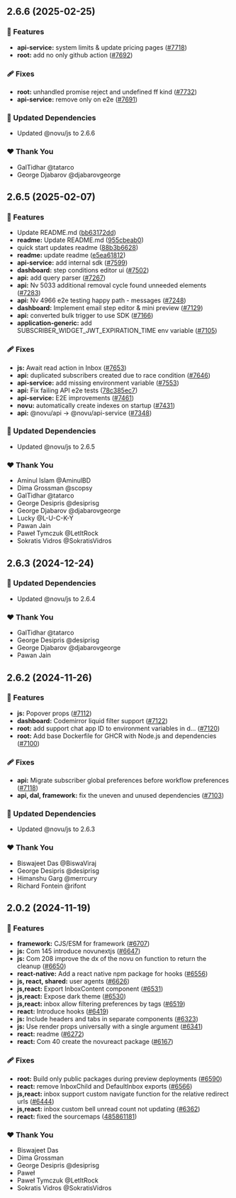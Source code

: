 ## 2.6.6 (2025-02-25)

### 🚀 Features

- **api-service:** system limits & update pricing pages ([#7718](https://github.com/khulnasoft/texthive/pull/7718))
- **root:** add no only github action ([#7692](https://github.com/khulnasoft/texthive/pull/7692))

### 🩹 Fixes

- **root:** unhandled promise reject and undefined ff kind ([#7732](https://github.com/khulnasoft/texthive/pull/7732))
- **api-service:** remove only on e2e ([#7691](https://github.com/khulnasoft/texthive/pull/7691))

### 🧱 Updated Dependencies

- Updated @novu/js to 2.6.6

### ❤️ Thank You

- GalTidhar @tatarco
- George Djabarov @djabarovgeorge

## 2.6.5 (2025-02-07)

### 🚀 Features

- Update README.md ([bb63172dd](https://github.com/khulnasoft/texthive/commit/bb63172dd))
- **readme:** Update README.md ([955cbeab0](https://github.com/khulnasoft/texthive/commit/955cbeab0))
- quick start updates readme ([88b3b6628](https://github.com/khulnasoft/texthive/commit/88b3b6628))
- **readme:** update readme ([e5ea61812](https://github.com/khulnasoft/texthive/commit/e5ea61812))
- **api-service:** add internal sdk ([#7599](https://github.com/khulnasoft/texthive/pull/7599))
- **dashboard:** step conditions editor ui ([#7502](https://github.com/khulnasoft/texthive/pull/7502))
- **api:** add query parser ([#7267](https://github.com/khulnasoft/texthive/pull/7267))
- **api:** Nv 5033 additional removal cycle found unneeded elements ([#7283](https://github.com/khulnasoft/texthive/pull/7283))
- **api:** Nv 4966 e2e testing happy path - messages ([#7248](https://github.com/khulnasoft/texthive/pull/7248))
- **dashboard:** Implement email step editor & mini preview ([#7129](https://github.com/khulnasoft/texthive/pull/7129))
- **api:** converted bulk trigger to use SDK ([#7166](https://github.com/khulnasoft/texthive/pull/7166))
- **application-generic:** add SUBSCRIBER_WIDGET_JWT_EXPIRATION_TIME env variable ([#7105](https://github.com/khulnasoft/texthive/pull/7105))

### 🩹 Fixes

- **js:** Await read action in Inbox ([#7653](https://github.com/khulnasoft/texthive/pull/7653))
- **api:** duplicated subscribers created due to race condition ([#7646](https://github.com/khulnasoft/texthive/pull/7646))
- **api-service:** add missing environment variable ([#7553](https://github.com/khulnasoft/texthive/pull/7553))
- **api:** Fix failing API e2e tests ([78c385ec7](https://github.com/khulnasoft/texthive/commit/78c385ec7))
- **api-service:** E2E improvements ([#7461](https://github.com/khulnasoft/texthive/pull/7461))
- **novu:** automatically create indexes on startup ([#7431](https://github.com/khulnasoft/texthive/pull/7431))
- **api:** @novu/api -> @novu/api-service ([#7348](https://github.com/khulnasoft/texthive/pull/7348))

### 🧱 Updated Dependencies

- Updated @novu/js to 2.6.5

### ❤️ Thank You

- Aminul Islam @AminulBD
- Dima Grossman @scopsy
- GalTidhar @tatarco
- George Desipris @desiprisg
- George Djabarov @djabarovgeorge
- Lucky @L-U-C-K-Y
- Pawan Jain
- Paweł Tymczuk @LetItRock
- Sokratis Vidros @SokratisVidros

## 2.6.3 (2024-12-24)

### 🧱 Updated Dependencies

- Updated @novu/js to 2.6.4

### ❤️ Thank You

- GalTidhar @tatarco
- George Desipris @desiprisg
- George Djabarov @djabarovgeorge
- Pawan Jain

## 2.6.2 (2024-11-26)

### 🚀 Features

- **js:** Popover props ([#7112](https://github.com/khulnasoft/texthive/pull/7112))
- **dashboard:** Codemirror liquid filter support ([#7122](https://github.com/khulnasoft/texthive/pull/7122))
- **root:** add support chat app ID to environment variables in d… ([#7120](https://github.com/khulnasoft/texthive/pull/7120))
- **root:** Add base Dockerfile for GHCR with Node.js and dependencies ([#7100](https://github.com/khulnasoft/texthive/pull/7100))

### 🩹 Fixes

- **api:** Migrate subscriber global preferences before workflow preferences ([#7118](https://github.com/khulnasoft/texthive/pull/7118))
- **api, dal, framework:** fix the uneven and unused dependencies ([#7103](https://github.com/khulnasoft/texthive/pull/7103))

### 🧱 Updated Dependencies

- Updated @novu/js to 2.6.3

### ❤️ Thank You

- Biswajeet Das @BiswaViraj
- George Desipris @desiprisg
- Himanshu Garg @merrcury
- Richard Fontein @rifont

## 2.0.2 (2024-11-19)

### 🚀 Features

- **framework:** CJS/ESM for framework ([#6707](https://github.com/khulnasoft/texthive/pull/6707))
- **js:** Com 145 introduce novunextjs ([#6647](https://github.com/khulnasoft/texthive/pull/6647))
- **js:** Com 208 improve the dx of the novu on function to return the cleanup ([#6650](https://github.com/khulnasoft/texthive/pull/6650))
- **react-native:** Add a react native npm package for hooks ([#6556](https://github.com/khulnasoft/texthive/pull/6556))
- **js, react, shared:** user agents ([#6626](https://github.com/khulnasoft/texthive/pull/6626))
- **js,react:** Export InboxContent component ([#6531](https://github.com/khulnasoft/texthive/pull/6531))
- **js,react:** Expose dark theme ([#6530](https://github.com/khulnasoft/texthive/pull/6530))
- **js,react:** inbox allow filtering preferences by tags ([#6519](https://github.com/khulnasoft/texthive/pull/6519))
- **react:** Introduce hooks ([#6419](https://github.com/khulnasoft/texthive/pull/6419))
- **js:** Include headers and tabs in separate components ([#6323](https://github.com/khulnasoft/texthive/pull/6323))
- **js:** Use render props universally with a single argument ([#6341](https://github.com/khulnasoft/texthive/pull/6341))
- **react:** readme ([#6272](https://github.com/khulnasoft/texthive/pull/6272))
- **react:** Com 40 create the novureact package ([#6167](https://github.com/khulnasoft/texthive/pull/6167))

### 🩹 Fixes

- **root:** Build only public packages during preview deployments ([#6590](https://github.com/khulnasoft/texthive/pull/6590))
- **react:** remove InboxChild and DefaultInbox exports ([#6566](https://github.com/khulnasoft/texthive/pull/6566))
- **js,react:** inbox support custom navigate function for the relative redirect urls ([#6444](https://github.com/khulnasoft/texthive/pull/6444))
- **js,react:** inbox custom bell unread count not updating ([#6362](https://github.com/khulnasoft/texthive/pull/6362))
- **react:** fixed the sourcemaps ([485861181](https://github.com/khulnasoft/texthive/commit/485861181))

### ❤️ Thank You

- Biswajeet Das
- Dima Grossman
- George Desipris @desiprisg
- Paweł
- Paweł Tymczuk @LetItRock
- Sokratis Vidros @SokratisVidros
